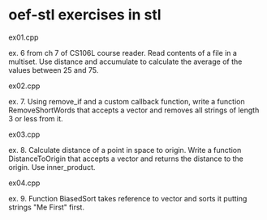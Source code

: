 # oef-stl exercises in stl 

ex01.cpp

ex. 6 from ch 7 of CS106L course
reader. Read contents of a file in a multiset. Use distance and
accumulate to calculate the average of the values between 25 and 75.

ex02.cpp

ex. 7. Using remove_if and a custom callback function, write a function RemoveShortWords that
accepts a vector<string> and removes all strings of length 3 or less from it.

ex03.cpp

ex. 8. Calculate distance of a point in space to origin.  Write a function DistanceToOrigin that
accepts a vector<double> and returns the distance to the origin. Use inner_product.

ex04.cpp

ex. 9. Function BiasedSort takes reference to vector<string> and sorts it
putting strings "Me First" first.